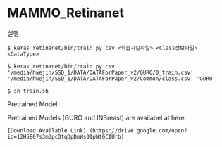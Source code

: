 # MAMMO_Retinanet



실행

    $ keras_retinanet/bin/train.py csv <학습시킬파일> <Class정보파일> <DataType>

    $ keras_retinanet/bin/train.py csv '/media/hwejin/SSD_1/DATA/DATAForPaper_v2/GURO/0_train.csv' '/media/hwejin/SSD_1/DATA/DATAForPaper_v2/Common/class.csv' 'GURO'
    
    $ sh train.sh



Pretrained Model

Pretrained Models (GURO and INBreast) are availabel at here.

    [Download Available Link] (https://drive.google.com/open?id=12H5E07s3m3pcDtqDpDmWs0IpWt6CIUrb)
